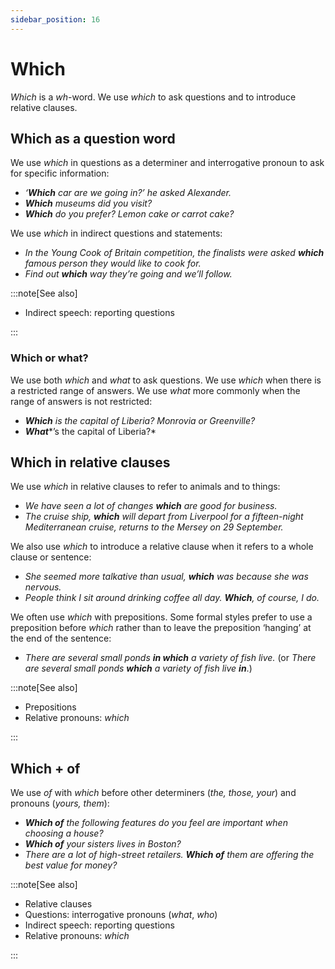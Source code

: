 ```yaml
---
sidebar_position: 16
---
```


# Which

*Which* is a *wh*\-word. We use *which* to ask questions and to introduce relative clauses.

## Which as a question word

We use *which* in questions as a determiner and interrogative pronoun to ask for specific information:

- *‘**Which** car are we going in?’ he asked Alexander.*
- ***Which*** *museums did you visit?*
- ***Which*** *do you prefer? Lemon cake or carrot cake?*

We use *which* in indirect questions and statements:

- *In the Young Cook of Britain competition, the finalists were asked **which** famous person they would like to cook for.*
- *Find out **which** way they’re going and we’ll follow.*

:::note[See also]

- Indirect speech: reporting questions

:::

### Which or what?

We use both *which* and *what* to ask questions. We use *which* when there is a restricted range of answers. We use *what* more commonly when the range of answers is not restricted:

- ***Which*** *is the capital of Liberia? Monrovia or Greenville?*
- ***What****’s the capital of Liberia?*

## Which in relative clauses

We use *which* in relative clauses to refer to animals and to things:

- *We have seen a lot of changes **which** are good for business.*
- *The cruise ship, **which** will depart from Liverpool for a fifteen-night Mediterranean cruise, returns to the Mersey on 29 September.*

We also use *which* to introduce a relative clause when it refers to a whole clause or sentence:

- *She seemed more talkative than usual, **which** was because she was nervous.*
- *People think I sit around drinking coffee all day. **Which**, of course, I do.*

We often use *which* with prepositions. Some formal styles prefer to use a preposition before *which* rather than to leave the preposition ‘hanging’ at the end of the sentence:

- *There are several small ponds **in which** a variety of fish live.* (or *There are several small ponds **which** a variety of fish live* ***in***.)

:::note[See also]

- Prepositions
- Relative pronouns: *which*

:::

## Which \+ of

We use *of* with *which* before other determiners (*the, those, your*) and pronouns (*yours, them*):

- ***Which of*** *the following features do you feel are important when choosing a house?*
- ***Which of*** *your sisters lives in Boston?*
- *There are a lot of high-street retailers. **Which of** them are offering the best value for money?*

:::note[See also]

- Relative clauses
- Questions: interrogative pronouns (*what*, *who*)
- Indirect speech: reporting questions
- Relative pronouns: *which*

:::
